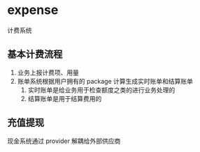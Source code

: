 # expense

计费系统

## 基本计费流程

1. 业务上报计费项、用量
2. 账单系统根据用户拥有的 package 计算生成实时账单和结算账单
   1. 实时账单是给业务用于检查额度之类的进行业务处理的
   2. 结算账单是用于结算费用的

## 充值提现

现金系统通过 provider 解耦给外部供应商
